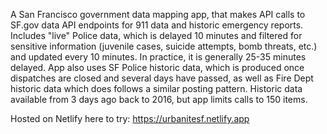 A San Francisco government data mapping app, that makes API calls to SF.gov data API endpoints for 911 data and historic emergency reports. Includes "live" Police data, which is delayed 10 minutes and filtered for sensitive information (juvenile cases, suicide attempts, bomb threats, etc.) and updated every 10 minutes. In practice, it is generally 25-35 minutes delayed. App also uses SF Police historic data, which is produced once dispatches are closed and several days have passed, as well as Fire Dept historic data which does follows a similar posting pattern. Historic data available from 3 days ago back to 2016, but app limits calls to 150 items. 

Hosted on Netlify here to try: https://urbanitesf.netlify.app

